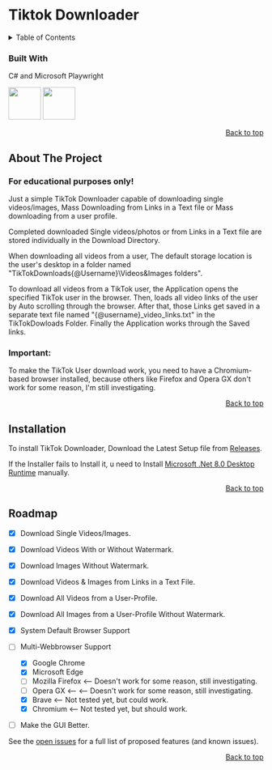 # Tiktok Downloader
<!-- TABLE OF CONTENTS -->
<details>
  <summary>Table of Contents</summary>
  <ol>
    <li>
      <a href="#about-the-project">About The Project</a>
      <ul>
        <li><a href="#built-with">Built With</a></li>
      </ul>
    </li>
    <li>
      <a href="#getting-started">Getting Started</a>
    </li>
    <li><a href="#Installation">Installation</li>
    <li><a href="#roadmap">Roadmap</a></li>
  </ol>
</details>

### Built With
C# and Microsoft Playwright

<img src="https://github.com/Jettcodey/TikTok-Downloader/assets/163922510/aca578ae-4c24-490f-96f2-4c19a16fe9e6" width="64" height="64">
<img src="https://github.com/Jettcodey/TikTok-Downloader/assets/163922510/e36d2e7e-689f-4927-aadb-42b8a7d1de2d" width="64" height="64">

<!--![csharpIcon](https://github.com/Jettcodey/TikTok-Downloader/assets/163922510/aca578ae-4c24-490f-96f2-4c19a16fe9e6)
![Playwright](https://github.com/Jettcodey/TikTok-Downloader/assets/163922510/e36d2e7e-689f-4927-aadb-42b8a7d1de2d)-->


<p align="right"><a href="#readme-top">Back to top</a></p>

<!-- ABOUT THE PROJECT -->
## About The Project
### For educational purposes only!

Just a simple TikTok Downloader capable of downloading single videos/images, Mass Downloading from Links in a Text file or Mass downloading from a user profile.

Completed downloaded Single videos/photos or from Links in a Text file are stored individually in the Download Directory.

When downloading all videos from a user, The default storage location is the user's desktop in a folder named "TikTokDownloads\{@Username}\Videos&Images folders".

To download all videos from a TikTok user, the Application opens the specified TikTok user in the browser. Then, loads all video links of the user by Auto scrolling through the browser. After that, those Links get saved in a separate text file named "{@username}_video_links.txt" in the TikTokDowloads Folder. Finally the Application works through the Saved links.

### Important: 
To make the TikTok User download work, you need to have a Chromium-based browser installed, because others like Firefox and Opera GX don't work for some reason, I'm still investigating.                                       

<p align="right"><a href="#readme-top">Back to top</a></p>

<!-- Installation -->
## Installation

To install TikTok Downloader, Download the Latest Setup file from [Releases](https://github.com/Jettcodey/TikTok-Downloader/releases/latest).

If the Installer fails to Install it, u need to Install [Microsoft .Net 8.0 Desktop Runtime](https://dotnet.microsoft.com/en-us/download/dotnet/8.0) manually.

<p align="right"><a href="#readme-top">Back to top</a></p>

<!-- ROADMAP -->
## Roadmap

- [x] Download Single Videos/Images.
- [x] Download Videos With or Without Watermark.
- [x] Download Images Without Watermark.
- [x] Download Videos & Images from Links in a Text File.
- [x] Download All Videos from a User-Profile.
- [x] Download All Images from a User-Profile Without Watermark.
- [x] System Default Browser Support
- [ ] Multi-Webbrowser Support
    - [x] Google Chrome
    - [x] Microsoft Edge
    - [ ] Mozilla Firefox <-- Doesn't work for some reason, still investigating.
    - [ ] Opera GX <-- <-- Doesn't work for some reason, still investigating.
    - [x] Brave <-- Not tested yet, but could work.
    - [x] Chromium <-- Not tested yet, but should work.
- [ ] Make the GUI Better.



See the [open issues](https://github.com/Jettcodey/TikTok-Downloader/issues) for a full list of proposed features (and known issues).

<p align="right"><a href="#readme-top">Back to top</a></p>
